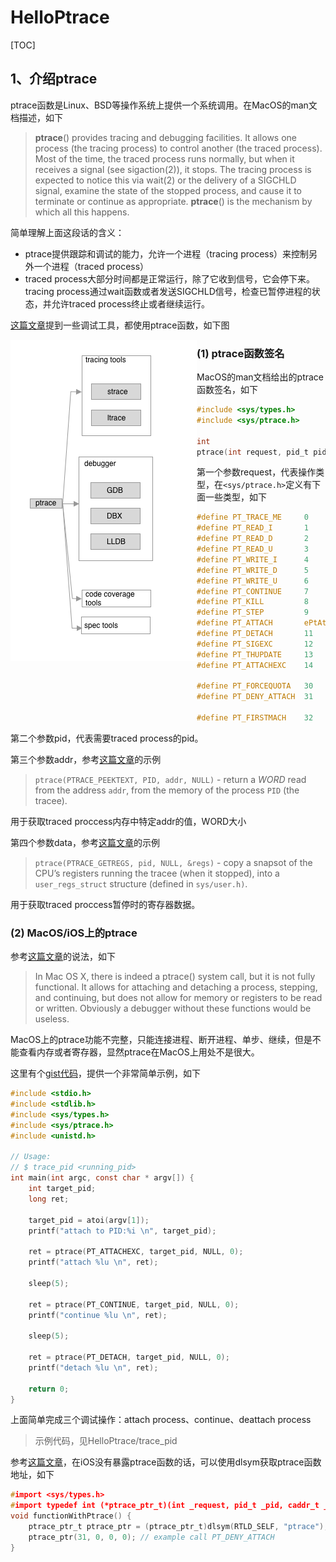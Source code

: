 # HelloPtrace

[TOC]



## 1、介绍ptrace

ptrace函数是Linux、BSD等操作系统上提供一个系统调用。在MacOS的man文档描述，如下

> **ptrace**() provides tracing and debugging facilities. It allows one process (the tracing process) to control another (the traced process). Most of the time, the traced process runs normally, but when it receives a signal (see sigaction(2)), it stops. The tracing process is expected to notice this via wait(2) or the delivery of a SIGCHLD signal, examine the state of the stopped process, and cause it to terminate or continue as appropriate. **ptrace**() is the mechanism by which all this happens.

简单理解上面这段话的含义：

* ptrace提供跟踪和调试的能力，允许一个进程（tracing process）来控制另外一个进程（traced process）
* traced process大部分时间都是正常运行，除了它收到信号，它会停下来。tracing process通过wait函数或者发送SIGCHLD信号，检查已暂停进程的状态，并允许traced process终止或者继续运行。

[这篇文章](https://www.linuxjournal.com/article/6100?page=0,1)提到一些调试工具，都使用ptrace函数，如下图

<img src="images/01_ptrace_usage.png" style="zoom:100%; float:left;" />

### (1) ptrace函数签名

MacOS的man文档给出的ptrace函数签名，如下

```c
#include <sys/types.h>
#include <sys/ptrace.h>

int
ptrace(int request, pid_t pid, caddr_t addr, int data);
```

第一个参数request，代表操作类型，在`<sys/ptrace.h>`定义有下面一些类型，如下

```c
#define PT_TRACE_ME     0       /* child declares it's being traced */
#define PT_READ_I       1       /* read word in child's I space */
#define PT_READ_D       2       /* read word in child's D space */
#define PT_READ_U       3       /* read word in child's user structure */
#define PT_WRITE_I      4       /* write word in child's I space */
#define PT_WRITE_D      5       /* write word in child's D space */
#define PT_WRITE_U      6       /* write word in child's user structure */
#define PT_CONTINUE     7       /* continue the child */
#define PT_KILL         8       /* kill the child process */
#define PT_STEP         9       /* single step the child */
#define PT_ATTACH       ePtAttachDeprecated     /* trace some running process */
#define PT_DETACH       11      /* stop tracing a process */
#define PT_SIGEXC       12      /* signals as exceptions for current_proc */
#define PT_THUPDATE     13      /* signal for thread# */
#define PT_ATTACHEXC    14      /* attach to running process with signal exception */

#define PT_FORCEQUOTA   30      /* Enforce quota for root */
#define PT_DENY_ATTACH  31

#define PT_FIRSTMACH    32      /* for machine-specific requests */
```

第二个参数pid，代表需要traced process的pid。

第三个参数addr，参考[这篇文章](https://www.linuxjournal.com/article/6100?page=0,1)的示例

> `ptrace(PTRACE_PEEKTEXT, PID, addr, NULL)` - return a *WORD* read from the address `addr`, from the memory of the process `PID` (the tracee).

用于获取traced proccess内存中特定addr的值，WORD大小

第四个参数data，参考[这篇文章](https://www.linuxjournal.com/article/6100?page=0,1)的示例

> `ptrace(PTRACE_GETREGS, pid, NULL, &regs)` - copy a snapsot of the CPU’s registers running the tracee (when it stopped), into a `user_regs_struct` structure (defined in `sys/user.h)`.

用于获取traced proccess暂停时的寄存器数据。



### (2) MacOS/iOS上的ptrace

参考[这篇文章](https://www.oreilly.com/library/view/the-mac-hackers/9781118080337/9781118080337c04.xhtml)的说法，如下

> In Mac OS X, there is indeed a ptrace() system call, but it is not fully functional. It allows for attaching and detaching a process, stepping, and continuing, but does not allow for memory or registers to be read or written. Obviously a debugger without these functions would be useless.

MacOS上的ptrace功能不完整，只能连接进程、断开进程、单步、继续，但是不能查看内存或者寄存器，显然ptrace在MacOS上用处不是很大。

这里有个[gist代码](https://gist.github.com/camillobruni/6602939)，提供一个非常简单示例，如下

```c
#include <stdio.h>
#include <stdlib.h>
#include <sys/types.h>
#include <sys/ptrace.h>
#include <unistd.h>

// Usage:
// $ trace_pid <running_pid>
int main(int argc, const char * argv[]) {
    int target_pid;
    long ret;
    
    target_pid = atoi(argv[1]);
    printf("attach to PID:%i \n", target_pid);
    
    ret = ptrace(PT_ATTACHEXC, target_pid, NULL, 0);
    printf("attach %lu \n", ret);
    
    sleep(5);
    
    ret = ptrace(PT_CONTINUE, target_pid, NULL, 0);
    printf("continue %lu \n", ret);

    sleep(5);
    
    ret = ptrace(PT_DETACH, target_pid, NULL, 0);
    printf("detach %lu \n", ret);
    
    return 0;
}
```

上面简单完成三个调试操作：attach process、continue、deattach process

> 示例代码，见HelloPtrace/trace_pid



参考[这篇文章](https://www.linuxjournal.com/article/6100?page=0,1)，在iOS没有暴露ptrace函数的话，可以使用dlsym获取ptrace函数地址，如下

```c
#import <sys/types.h>
#import typedef int (*ptrace_ptr_t)(int _request, pid_t _pid, caddr_t _addr, int _data);
void functionWithPtrace() {
    ptrace_ptr_t ptrace_ptr = (ptrace_ptr_t)dlsym(RTLD_SELF, "ptrace");
    ptrace_ptr(31, 0, 0, 0); // example call PT_DENY_ATTACH
}
```



